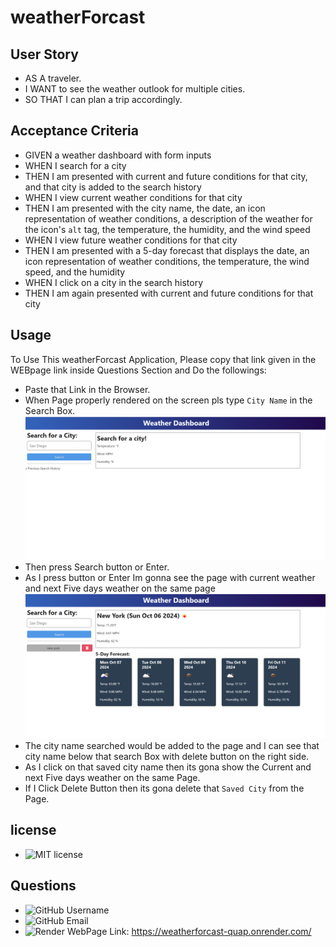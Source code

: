 # weatherForcast
## User Story
- AS A traveler.
- I WANT to see the weather outlook for multiple cities.
- SO THAT I can plan a trip accordingly.
## Acceptance Criteria
- GIVEN a weather dashboard with form inputs
- WHEN I search for a city
- THEN I am presented with current and future conditions for that city, and that city is added to the search history
- WHEN I view current weather conditions for that city
- THEN I am presented with the city name, the date, an icon representation of weather conditions, a description of the weather for the icon's `alt` tag, the temperature, the humidity, and the wind speed
- WHEN I view future weather conditions for that city
- THEN I am presented with a 5-day forecast that displays the date, an icon representation of weather conditions, the temperature, the wind speed, and the humidity
- WHEN I click on a city in the search history
- THEN I am again presented with current and future conditions for that city
## Usage
To Use This weatherForcast Application, Please copy that link given in the WEBpage link inside Questions Section and Do the followings:
- Paste that Link in the Browser.
- When Page properly rendered on the screen pls type `City Name` in the Search Box.
    ![pagelayout](assets/images/pagelayout.png)
- Then press Search button or Enter.
- As I press button or Enter Im gonna see the page with current weather and next Five days weather on the same page 
    ![weatherpage](assets/images/weatherpage.png)
- The city name searched would be added to the page and I can see that city name below that search Box with delete button on the right side.
- As I click on that saved city name then its gona show the Current and next Five days weather on the same Page.
- If I Click Delete Button then its gona delete that `Saved City` from the Page.    

## license 
- ![MIT license](https://img.shields.io/badge/license-MIT-blue.svg)
## Questions 
- ![GitHub Username](https://img.shields.io/badge/GitHub_Username_:-@Jaggz-green)
- ![GitHub Email](https://img.shields.io/badge/Email_:-js.dohil@gmail.com-yellow)
- ![Render WebPage Link](https://img.shields.io/badge/Render_Link_:-8A2BE2): https://weatherforcast-quap.onrender.com/